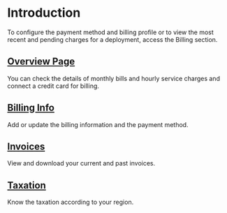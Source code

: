 # Introduction

To configure the payment method and billing profile or to view the most recent and pending charges for a deployment, access the Billing section.

## [Overview Page](./overview.md)

You can check the details of monthly bills and hourly service charges and connect a credit card for billing.

## [Billing Info](./coupon.md)

Add or update the billing information and the payment method.

## [Invoices](./invoices.md)

View and download your current and past invoices.

## [Taxation](./taxation.md)

Know the taxation according to your region.
